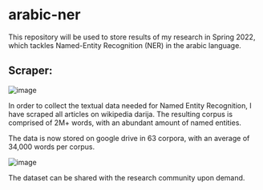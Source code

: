 # arabic-ner
This repository will be used to store results of my research in Spring 2022, which tackles Named-Entity Recognition (NER) in the arabic language. 
## Scraper:
![image](https://user-images.githubusercontent.com/71970059/177956076-0a62fd1a-4520-4a82-87fe-30d57af4295f.png)

In order to collect the textual data needed for Named Entity Recognition, I have scraped all articles on wikipedia darija. The resulting corpus is comprised of 2M+ words, with an abundant amount of named entities. 

The data is now stored on google drive in 63 corpora, with an average of 34,000 words per corpus. 

![image](https://user-images.githubusercontent.com/71970059/177958072-d35e1d21-1b04-4d61-a198-f134d801c88d.png)

The dataset can be shared with the research community upon demand. 
